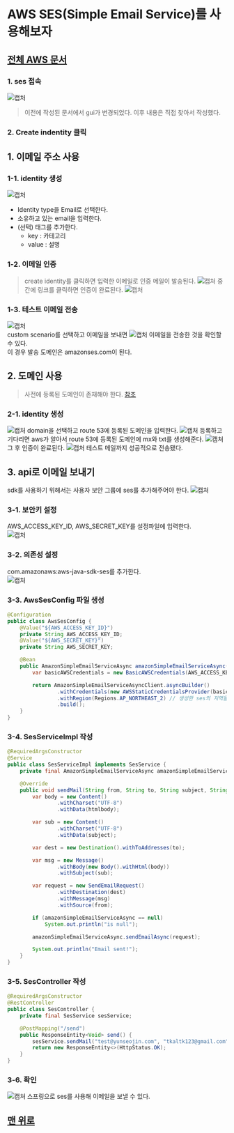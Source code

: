 # AWS SES(Simple Email Service)를 사용해보자
## [전체 AWS 문서](index.md)
### 1. ses 접속
![캡처](사진/101.png)
>이전에 작성된 문서에서 gui가 변경되었다. 이후 내용은 직접 찾아서 작성했다.
### 2. Create indentity 클릭
## 1. 이메일 주소 사용
### 1-1. identity 생성
![캡처](사진/102.png)
   - Identity type을 Email로 선택한다.
   - 소유하고 있는 email을 입력한다.
   - (선택) 태그를 추가한다.
     - key : 카테고리
     - value : 설명
### 1-2. 이메일 인증  
>create identity를 클릭하면 입력한 이메일로 인증 메일이 발송된다.
>![캡처](사진/103.png)
>중간에 링크를 클릭하면 인증이 완료된다.
![캡처](사진/104.png)
### 1-3. 테스트 이메일 전송
![캡처](사진/105.png)  
custom scenario를 선택하고 이메일을 보내면
![캡처](사진/106.png)
이메일을 전송한 것을 확인할 수 있다.  
이 경우 발송 도메인은 amazonses.com이 된다.
## 2. 도메인 사용
> 사전에 등록된 도메인이 존재해야 한다. [참조](/aws/도메인%20구입.md)
### 2-1. identity 생성
![캡처](사진/107.png)
domain을 선택하고 route 53에 등록된 도메인을 입력한다.
![캡처](사진/109.png)
등록하고 기다리면 aws가 알아서 route 53에 등록된 도메인에 mx와 txt를 생성해준다.
![캡처](사진/108.png)
그 후 인증이 완료된다.
![캡처](사진/110.png)
테스트 메일까지 성공적으로 전송됐다.

## 3. api로 이메일 보내기
sdk를 사용하기 위해서는 사용자 보안 그룹에 ses를 추가해주어야 한다.
![캡처](사진/111.png)

### 3-1. 보안키 설정
AWS_ACCESS_KEY_ID, AWS_SECRET_KEY를 설정파일에 입력한다.  
![캡처](사진/112.png)

### 3-2. 의존성 설정
com.amazonaws:aws-java-sdk-ses를 추가한다.  
![캡처](사진/113.png)

### 3-3. AwsSesConfig 파일 생성
```java
@Configuration
public class AwsSesConfig {
    @Value("${AWS_ACCESS_KEY_ID}")
    private String AWS_ACCESS_KEY_ID;
    @Value("${AWS_SECRET_KEY}")
    private String AWS_SECRET_KEY;

    @Bean
    public AmazonSimpleEmailServiceAsync amazonSimpleEmailServiceAsync(){
        var basicAWSCredentials = new BasicAWSCredentials(AWS_ACCESS_KEY_ID, AWS_SECRET_KEY);

        return AmazonSimpleEmailServiceAsyncClient.asyncBuilder()
                .withCredentials(new AWSStaticCredentialsProvider(basicAWSCredentials))
                .withRegion(Regions.AP_NORTHEAST_2) // 생성한 ses의 지역을 입력한다.
                .build();
    }
}
```

### 3-4. SesServiceImpl 작성
```java
@RequiredArgsConstructor
@Service
public class SesServiceImpl implements SesService {
    private final AmazonSimpleEmailServiceAsync amazonSimpleEmailServiceAsync;

    @Override
    public void sendMail(String from, String to, String subject, String htmlbody) {
        var body = new Content()
                .withCharset("UTF-8")
                .withData(htmlbody);

        var sub = new Content()
                .withCharset("UTF-8")
                .withData(subject);

        var dest = new Destination().withToAddresses(to);

        var msg = new Message()
                .withBody(new Body().withHtml(body))
                .withSubject(sub);

        var request = new SendEmailRequest()
                .withDestination(dest)
                .withMessage(msg)
                .withSource(from);

        if (amazonSimpleEmailServiceAsync == null)
            System.out.println("is null");

        amazonSimpleEmailServiceAsync.sendEmailAsync(request);

        System.out.println("Email sent!");
    }
}
```

### 3-5. SesController 작성
```java
@RequiredArgsConstructor
@RestController
public class SesController {
    private final SesService sesService;

    @PostMapping("/send")
    public ResponseEntity<Void> send() {
        sesService.sendMail("test@yunseojin.com", "tkaltk123@gmail.com", "test", "test");
        return new ResponseEntity<>(HttpStatus.OK);
    }
}
```

### 3-6. 확인
![캡처](사진/114.png)
스프링으로 ses를 사용해 이메일을 보낼 수 있다.
## [맨 위로](#)